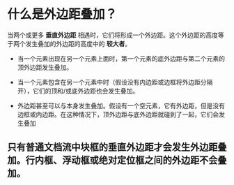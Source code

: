 # 什么是外边距叠加？
当两个或更多 **垂直外边距** 相遇时，它们将形成一个外边距。这个外边距的高度等于两个发生叠加的外边距的高度中的 **较大者**。

- 当一个元素出现在另一个元素上面时，第一个元素的底外边距与第二个元素的顶外边距发生叠加。

- 当一个元素包含在另一个元素中时（假设没有内边距或边框将外边距分隔开），它们的顶和/或底外边距也会发生叠加。

- 外边距甚至可以与本身发生叠加。假设有一个空元素，它有外边距，但是没有边框或内边距。在这种情况下，顶外边距与底外边距就碰到了一起，它们会发生叠加

## 只有普通文档流中块框的垂直外边距才会发生外边距叠加。行内框、浮动框或绝对定位框之间的外边距不会叠加。
